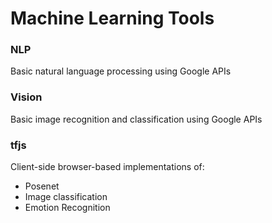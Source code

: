 # Machine Learning Tools

### NLP

Basic natural language processing using Google APIs

### Vision

Basic image recognition and classification using Google APIs

### tfjs

Client-side browser-based implementations of:
* Posenet
* Image classification
* Emotion Recognition
